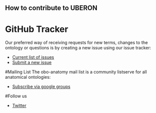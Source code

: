 ## How to contribute to UBERON

# GitHub Tracker
Our preferred way of receiving requests for new terms, changes to the ontology or questions is by creating a new issue using our issue tracker:

- [Current list of issues](https://github.com/obophenotype/uberon/issues)
- [Submit a new issue](https://github.com/obophenotype/uberon/issues/new)

#Mailing List
The obo-anatomy mail list is a community listserve for all anatomical ontologies:
- [Subscribe via google groups](https://groups.google.com/group/obo-anatomy)

#Follow us
- [Twitter](https://twitter.com/uberanat)